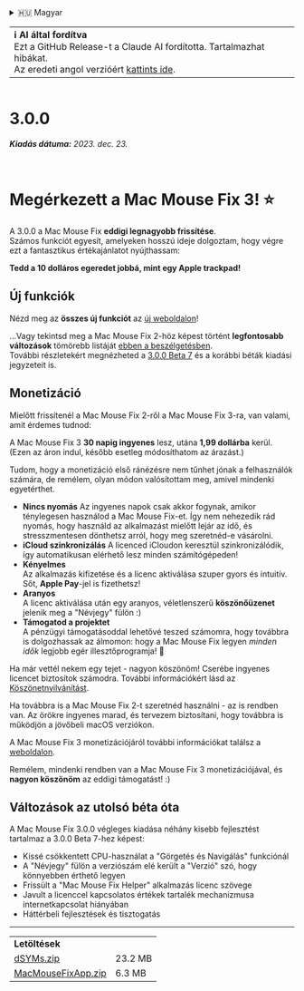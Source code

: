 <details>
<summary>🇭🇺 Magyar</summary>

[🇬🇧 English (GitHub)](https://github.com/noah-nuebling/mac-mouse-fix/releases/tag/3.0.0)\
[🇦🇩 Català](https://redirect.macmousefix.com/?target=mmf-release&tag=3.0.0&locale=ca)\
[🇩🇪 Deutsch](https://redirect.macmousefix.com/?target=mmf-release&tag=3.0.0&locale=de)\
[🇪🇸 Español](https://redirect.macmousefix.com/?target=mmf-release&tag=3.0.0&locale=es)\
[🇫🇷 Français](https://redirect.macmousefix.com/?target=mmf-release&tag=3.0.0&locale=fr)\
[🇮🇩 Indonesia](https://redirect.macmousefix.com/?target=mmf-release&tag=3.0.0&locale=id)\
[🇮🇹 Italiano](https://redirect.macmousefix.com/?target=mmf-release&tag=3.0.0&locale=it)\
**🇭🇺 Magyar**\
[🇳🇱 Nederlands](https://redirect.macmousefix.com/?target=mmf-release&tag=3.0.0&locale=nl)\
[🇵🇱 Polski](https://redirect.macmousefix.com/?target=mmf-release&tag=3.0.0&locale=pl)\
[🇧🇷 Português (Brasil)](https://redirect.macmousefix.com/?target=mmf-release&tag=3.0.0&locale=pt-BR)\
[🇵🇹 Português (Portugal)](https://redirect.macmousefix.com/?target=mmf-release&tag=3.0.0&locale=pt-PT)\
[🇷🇴 Română](https://redirect.macmousefix.com/?target=mmf-release&tag=3.0.0&locale=ro)\
[🇸🇪 Svenska](https://redirect.macmousefix.com/?target=mmf-release&tag=3.0.0&locale=sv)\
[🇻🇳 Tiếng Việt](https://redirect.macmousefix.com/?target=mmf-release&tag=3.0.0&locale=vi)\
[🇹🇷 Türkçe](https://redirect.macmousefix.com/?target=mmf-release&tag=3.0.0&locale=tr)\
[🇨🇿 Čeština](https://redirect.macmousefix.com/?target=mmf-release&tag=3.0.0&locale=cs)\
[🇬🇷 Ελληνικά](https://redirect.macmousefix.com/?target=mmf-release&tag=3.0.0&locale=el)\
[🇷🇺 Русский](https://redirect.macmousefix.com/?target=mmf-release&tag=3.0.0&locale=ru)\
[🇺🇦 Українська](https://redirect.macmousefix.com/?target=mmf-release&tag=3.0.0&locale=uk)\
[🇮🇱 עברית](https://redirect.macmousefix.com/?target=mmf-release&tag=3.0.0&locale=he)\
[🇸🇦 العربية](https://redirect.macmousefix.com/?target=mmf-release&tag=3.0.0&locale=ar)\
[🇮🇳 हिन्दी](https://redirect.macmousefix.com/?target=mmf-release&tag=3.0.0&locale=hi)\
[🇹🇭 ไทย](https://redirect.macmousefix.com/?target=mmf-release&tag=3.0.0&locale=th)\
[🇨🇳 中文 (简体)](https://redirect.macmousefix.com/?target=mmf-release&tag=3.0.0&locale=zh-Hans)\
[🇨🇳 中文 (繁體)](https://redirect.macmousefix.com/?target=mmf-release&tag=3.0.0&locale=zh-Hant)\
[🇭🇰 中文（香港)](https://redirect.macmousefix.com/?target=mmf-release&tag=3.0.0&locale=zh-HK)\
[🇯🇵 日本語](https://redirect.macmousefix.com/?target=mmf-release&tag=3.0.0&locale=ja)\
[🇰🇷 한국어](https://redirect.macmousefix.com/?target=mmf-release&tag=3.0.0&locale=ko)\
[Help translate Mac Mouse Fix to different languages!](https://github.com/noah-nuebling/mac-mouse-fix/discussions/731)
</details>
<table align=><td>
<b>ℹ️ AI által fordítva</b><br>
Ezt a GitHub Release-t a Claude AI fordította. Tartalmazhat hibákat.<br>
Az eredeti angol verzióért <a href="https://github.com/noah-nuebling/mac-mouse-fix/releases/tag/3.0.0">kattints ide</a>.
</td></table>

<table></table>

# 3.0.0
***Kiadás dátuma:** 2023. dec. 23.*

<br>

# Megérkezett a Mac Mouse Fix 3! ⭐️

A 3.0.0 a Mac Mouse Fix **eddigi legnagyobb frissítése**.\
Számos funkciót egyesít, amelyeken hosszú ideje dolgoztam, hogy végre ezt a fantasztikus értékajánlatot nyújthassam:

**Tedd a 10 dolláros egeredet jobbá, mint egy Apple trackpad!**

## Új funkciók

Nézd meg az **összes új funkciót** az [új weboldalon](http://macmousefix.com/)!

...Vagy tekintsd meg a Mac Mouse Fix 2-höz képest történt **legfontosabb változások** tömörebb listáját [ebben a beszélgetésben](https://github.com/noah-nuebling/mac-mouse-fix/discussions/743#discussioncomment-7938922).\
További részletekért megnézheted a [3.0.0 Beta 7](https://redirect.macmousefix.com/?target=mmf-release&tag=3.0.0-Beta-7&locale=hu) és a korábbi béták kiadási jegyzeteit is.

## Monetizáció

Mielőtt frissítenél a Mac Mouse Fix 2-ről a Mac Mouse Fix 3-ra, van valami, amit érdemes tudnod:

A Mac Mouse Fix 3 **30 napig ingyenes** lesz, utána **1,99 dollárba** kerül.\
(Ezen az áron indul, később esetleg módosíthatom az árazást.)

Tudom, hogy a monetizáció első ránézésre nem tűnhet jónak a felhasználók számára, de remélem, olyan módon valósítottam meg, amivel mindenki egyetérthet.

- **Nincs nyomás**
   Az ingyenes napok csak akkor fogynak, amikor ténylegesen használod a Mac Mouse Fix-et. Így nem nehezedik rád nyomás, hogy használd az alkalmazást mielőtt lejár az idő, és stresszmentesen dönthetsz arról, hogy meg szeretnéd-e vásárolni.
- **iCloud szinkronizálás**
  A licenced iCloudon keresztül szinkronizálódik, így automatikusan elérhető lesz minden számítógépeden!
- **Kényelmes**\
   Az alkalmazás kifizetése és a licenc aktiválása szuper gyors és intuitív. Sőt, **Apple Pay**-jel is fizethetsz!
- **Aranyos**\
   A licenc aktiválása után egy aranyos, véletlenszerű **köszönőüzenet** jelenik meg a "Névjegy" fülön :)
- **Támogatod a projektet**\
   A pénzügyi támogatásoddal lehetővé teszed számomra, hogy továbbra is dolgozhassak az álmomon: hogy a Mac Mouse Fix legyen *minden idők* legjobb egér illesztőprogramja! 🚀

Ha már vettél nekem egy tejet - nagyon köszönöm! Cserébe ingyenes licencet biztosítok számodra. További információkért lásd az [Köszönetnyilvánítást](https://github.com/noah-nuebling/mac-mouse-fix/blob/master/Acknowledgements.md#-paypal-donations).

Ha továbbra is a Mac Mouse Fix 2-t szeretnéd használni - az is rendben van. Az örökre ingyenes marad, és tervezem biztosítani, hogy továbbra is működjön a jövőbeli macOS verziókon.

A Mac Mouse Fix 3 monetizációjáról további információkat találsz a [weboldalon](https://macmousefix.com/#price).

Remélem, mindenki rendben van a Mac Mouse Fix 3 monetizációjával, és **nagyon köszönöm** az eddigi támogatást! :)

## Változások az utolsó béta óta

A Mac Mouse Fix 3.0.0 végleges kiadása néhány kisebb fejlesztést tartalmaz a 3.0.0 Beta 7-hez képest:

- Kissé csökkentett CPU-használat a "Görgetés és Navigálás" funkciónál
- A "Névjegy" fülön a verziószám elé került a "Verzió" szó, hogy könnyebben érthető legyen
- Frissült a "Mac Mouse Fix Helper" alkalmazás licenc szövege
- Javult a licenccel kapcsolatos értékek tartalék mechanizmusa internetkapcsolat hiányában
- Háttérbeli fejlesztések és tisztogatás

---

<table align="start">
<tr>
    <td colspan=2>
        <b>Letöltések</b>
    </td>
</tr>
<tr>
    <td><a href="https://github.com/noah-nuebling/mac-mouse-fix/releases/download/3.0.0/dSYMs.zip">dSYMs.zip</a></td>
    <td>23.2 MB</td>
</tr>
<tr>
    <td><a href="https://github.com/noah-nuebling/mac-mouse-fix/releases/download/3.0.0/MacMouseFixApp.zip">MacMouseFixApp.zip</a></td>
    <td>6.3 MB</td>
</tr>
</table>